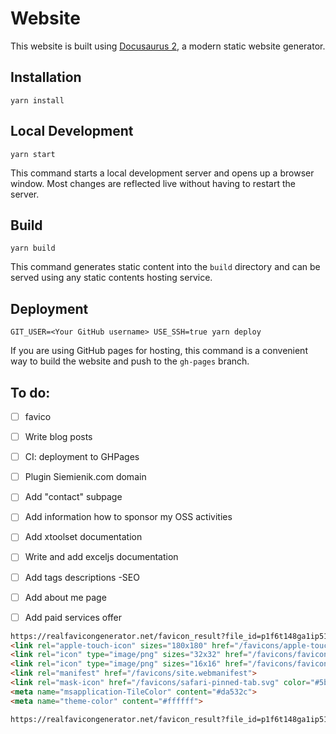 # Website

This website is built using [Docusaurus 2](https://docusaurus.io/), a modern static website generator.

## Installation

```console
yarn install
```

## Local Development

```console
yarn start
```

This command starts a local development server and opens up a browser window. Most changes are reflected live without having to restart the server.

## Build

```console
yarn build
```

This command generates static content into the `build` directory and can be served using any static contents hosting service.

## Deployment

```console
GIT_USER=<Your GitHub username> USE_SSH=true yarn deploy
```

If you are using GitHub pages for hosting, this command is a convenient way to build the website and push to the `gh-pages` branch.

## To do:

* [ ] favico
* [ ] Write blog posts
* [ ] CI: deployment to GHPages
* [ ] Plugin Siemienik.com domain
* [ ] Add "contact" subpage
* [ ] Add information how to sponsor my OSS activities
* [ ] Add xtoolset documentation
* [ ] Write and add exceljs documentation
* [ ] Add tags descriptions -SEO
* [ ] Add about me page
* [ ] Add paid services offer


```html
https://realfavicongenerator.net/favicon_result?file_id=p1f6t148ga1ip51qmu13p41pf11v1o6
<link rel="apple-touch-icon" sizes="180x180" href="/favicons/apple-touch-icon.png">
<link rel="icon" type="image/png" sizes="32x32" href="/favicons/favicon-32x32.png">
<link rel="icon" type="image/png" sizes="16x16" href="/favicons/favicon-16x16.png">
<link rel="manifest" href="/favicons/site.webmanifest">
<link rel="mask-icon" href="/favicons/safari-pinned-tab.svg" color="#5bbad5">
<meta name="msapplication-TileColor" content="#da532c">
<meta name="theme-color" content="#ffffff">

https://realfavicongenerator.net/favicon_result?file_id=p1f6t148ga1ip51qmu13p41pf11v1o6
```